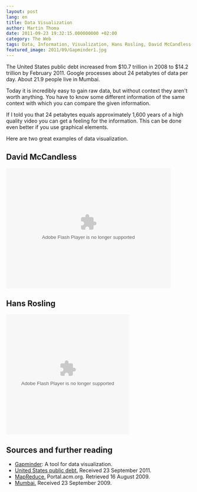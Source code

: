 ```yaml
---
layout: post
lang: en
title: Data Visualization
author: Martin Thoma
date: 2011-09-23 19:32:15.000000000 +02:00
category: The Web
tags: Data, Information, Visualization, Hans Rosling, David McCandless
featured_image: 2011/09/Gapminder1.jpg
---
```

The United States public debt increased from \$10.7 trillion in 2008 to \$14.2 trillion by February 2011. Google processes about 24 petabytes of data per day. About 21.9 people live in Mumbai.

Today it is incredibly easy to gain raw data, but without context they aren't worth anything. You have to know some different information of the same context with which you can compare the given information.

If I told you that 24 petabytes equals approximately 1,600 years of a high quality video you can get a feeling for the information. This can be done even better if you use graphical elements.

Here are two great examples of data visualization.

<h2>David McCandless</h2>
<object width="446" height="326"><param name="movie" value="http://video.ted.com/assets/player/swf/EmbedPlayer.swf">
</param>
<param name="allowFullScreen" value="true" />
<param name="allowScriptAccess" value="always"/>
<param name="wmode" value="transparent">
</param>
<param name="bgColor" value="#ffffff">
</param>
<param name="flashvars" value="vu=http://video.ted.com/talks/dynamic/DavidMcCandless_2010G-medium.flv&su=http://images.ted.com/images/ted/tedindex/embed-posters/DavidMcCandless-2010G.embed_thumbnail.jpg&vw=432&vh=240&ap=0&ti=937&lang=&introDuration=15330&adDuration=4000&postAdDuration=830&adKeys=talk=david_mccandless_the_beauty_of_data_visualization;year=2010;theme=presentation_innovation;theme=design_like_you_give_a_damn;theme=the_creative_spark;theme=a_taste_of_tedglobal_2010;event=TEDGlobal+2010;tag=Design;tag=complexity;tag=computers;tag=data;tag=visualizations;&preAdTag=tconf.ted/embed;tile=1;sz=512x288;" />
<embed src="http://video.ted.com/assets/player/swf/EmbedPlayer.swf" pluginspace="http://www.macromedia.com/go/getflashplayer" type="application/x-shockwave-flash" wmode="transparent" bgColor="#ffffff" width="446" height="326" allowFullScreen="true" allowScriptAccess="always" flashvars="vu=http://video.ted.com/talks/dynamic/DavidMcCandless_2010G-medium.flv&su=http://images.ted.com/images/ted/tedindex/embed-posters/DavidMcCandless-2010G.embed_thumbnail.jpg&vw=432&vh=240&ap=0&ti=937&lang=&introDuration=15330&adDuration=4000&postAdDuration=830&adKeys=talk=david_mccandless_the_beauty_of_data_visualization;year=2010;theme=presentation_innovation;theme=design_like_you_give_a_damn;theme=the_creative_spark;theme=a_taste_of_tedglobal_2010;event=TEDGlobal+2010;tag=Design;tag=complexity;tag=computers;tag=data;tag=visualizations;"></embed></object>

<h2>Hans Rosling</h2>
<object width="334" height="326"><param name="movie" value="http://video.ted.com/assets/player/swf/EmbedPlayer.swf">
</param>
<param name="allowFullScreen" value="true" />
<param name="allowScriptAccess" value="always"/>
<param name="wmode" value="transparent">
</param>
<param name="bgColor" value="#ffffff">
</param>
<param name="flashvars" value="vu=http://video.ted.com/talks/dynamic/HansRosling_2006-medium.flv&su=http://images.ted.com/images/ted/tedindex/embed-posters/HansRosling-2006.embed_thumbnail.jpg&vw=320&vh=240&ap=0&ti=92&lang=&introDuration=15330&adDuration=4000&postAdDuration=830&adKeys=talk=hans_rosling_shows_the_best_stats_you_ve_ever_seen;year=2006;theme=technology_history_and_destiny;theme=unconventional_explanations;theme=women_reshaping_the_world;theme=rethinking_poverty;theme=numbers_at_play;theme=presentation_innovation;event=TED2006;tag=Global+Issues;tag=Google;tag=africa;tag=asia;tag=demo;tag=development;tag=economics;tag=health;tag=statistics;tag=visualizations;&preAdTag=tconf.ted/embed;tile=1;sz=512x288;" />
<embed src="http://video.ted.com/assets/player/swf/EmbedPlayer.swf" pluginspace="http://www.macromedia.com/go/getflashplayer" type="application/x-shockwave-flash" wmode="transparent" bgColor="#ffffff" width="334" height="326" allowFullScreen="true" allowScriptAccess="always" flashvars="vu=http://video.ted.com/talks/dynamic/HansRosling_2006-medium.flv&su=http://images.ted.com/images/ted/tedindex/embed-posters/HansRosling-2006.embed_thumbnail.jpg&vw=320&vh=240&ap=0&ti=92&lang=&introDuration=15330&adDuration=4000&postAdDuration=830&adKeys=talk=hans_rosling_shows_the_best_stats_you_ve_ever_seen;year=2006;theme=technology_history_and_destiny;theme=unconventional_explanations;theme=women_reshaping_the_world;theme=rethinking_poverty;theme=numbers_at_play;theme=presentation_innovation;event=TED2006;tag=Global+Issues;tag=Google;tag=africa;tag=asia;tag=demo;tag=development;tag=economics;tag=health;tag=statistics;tag=visualizations;"></embed></object>

<h2>Sources and further reading</h2>
<ul>
  <li><a href="http://www.gapminder.org/">Gapminder</a>: A tool for data visualization.</li>
  <li><a href="http://en.wikipedia.org/wiki/United_States_public_debt">United States public debt.</a> Received 23 September 2011.</li>
  <li><a href="http://dl.acm.org/citation.cfm?doid=1327452.1327492" title="MapReduce">MapReduce.</a>  Portal.acm.org. Retrieved 16 August 2009.</li>
  <li><a href="http://en.wikipedia.org/wiki/Mumbai" title="Mumbai">Mumbai.</a> Received 23 September 2009.</li>
</ul>

